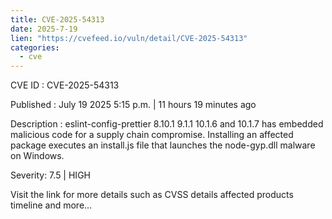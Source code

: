 ```yaml
--- 
title: CVE-2025-54313
date: 2025-7-19
lien: "https://cvefeed.io/vuln/detail/CVE-2025-54313"
categories:
  - cve
---
```


CVE ID : CVE-2025-54313

Published :  July 19
2025
5:15 p.m. | 11 hours
19 minutes ago

Description : eslint-config-prettier 8.10.1
9.1.1
10.1.6
and 10.1.7 has embedded malicious code for a supply chain compromise. Installing an affected package executes an install.js file that launches the node-gyp.dll malware on Windows.

Severity: 7.5 | HIGH

Visit the link for more details
such as CVSS details
affected products
timeline
and more...
